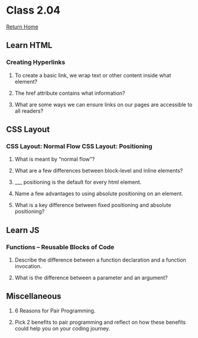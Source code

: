 # Class 2.04

[Return Home](https://rachaelh25.github.io/reading-notes/)

## Learn HTML

### Creating Hyperlinks

1. To create a basic link, we wrap text or other content inside what element?

2. The href attribute contains what information?

3. What are some ways we can ensure links on our pages are accessible to all readers?

## CSS Layout

### CSS Layout: Normal Flow CSS Layout: Positioning

1. What is meant by “normal flow”?

2. What are a few differences between block-level and inline elements?

3. \_\_\_ positioning is the default for every html element.

4. Name a few advantages to using absolute positioning on an element.

5. What is a key difference between fixed positioning and absolute positioning?

## Learn JS

### Functions – Reusable Blocks of Code

1. Describe the difference between a function declaration and a function invocation.

2. What is the difference between a parameter and an argument?

## Miscellaneous

1. 6 Reasons for Pair Programming.

2. Pick 2 benefits to pair programming and reflect on how these benefits could help you on your coding journey.
